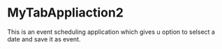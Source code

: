 # MyTabAppliaction2
This is an event scheduling application which gives u option to selsect a date and save it as event.

